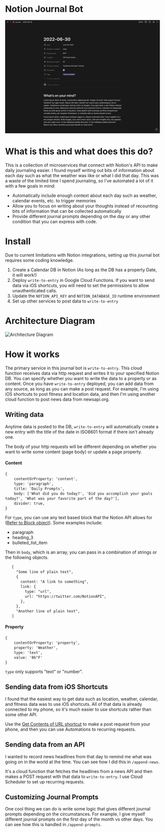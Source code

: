 # Notion Journal Bot

![Preview](readme-images/preview.png)

# What is this and what does this do?

This is a collection of microservices that connect with Notion's API to make daily journaling easier. I found myself writing out bits of information about each day such as what the weather was like or what I did that day. This was a waste of the limited time I spend journaling, so I've automated a lot of it with a few goals in mind:

- Automatically include enough context about each day such as weather, calendar events, etc. to trigger memories
- Allow you to focus on writing about your thoughts instead of recounting bits of information that can be collected automatically
- Provide different journal prompts depending on the day or any other condition that you can express with code.

# Install

Due to current limitations with Notion integrations, setting up this journal bot requires some coding knowledge.

1. Create a Calendar DB in Notion (As long as the DB has a property Date, it will work!)
2. Deploy `write-to-entry` in Google Cloud Functions. If you want to send data via iOS shortcuts, you will need to set the permissions to allow unauthenticated calls.
3. Update the `NOTION_API_KEY` and `NOTION_DATABASE_ID` runtime environment
4. Set up other services to post data to `write-to-entry`

# Architecture Diagram

![Architecture Diagram](readme-images/architecture_diagram.png)

# How it works

The primary service in this journal bot is `write-to-entry`. This cloud function receives data via http request and writes it to your specified Notion DB. You can specify whether you want to write the data to a property or as content. Once you have `write-to-entry` deployed, you can add data from any source, as long as you can make a post request. For example, I'm using iOS shortcuts to post fitness and location data, and then I'm using another cloud function to post news data from newsapi.org.

## Writing data

Anytime data is posted to the DB, `write-to-entry` will automatically create a new entry with the title of the date in ISO8601 format if there isn't already one.

The body of your http requests will be different depending on whether you want to write some content (page body) or update a page property.

#### Content

```
{
    contentOrProperty: 'content',
    type: 'paragraph',
    title: 'Daily Prompts',
    body: ['What did you do today?', 'Did you accomplish your goals today?', 'What was your favorite part of the day?'],
    divider: true,
}
```

For `type`, you can use any text based block that the Notion API allows for ([Refer to Block object](https://developers.notion.com/reference/block)). Some examples include:

- paragraph
- heading_3
- bulleted_list_item

Then in `body`, which is an array, you can pass in a combination of strings or the following objects.

```
   [
     "Some line of plain text",
     {
       content: "A link to something",
       link: {
         type: "url",
         url: "https://twitter.com/NotionAPI",
       },
     },
     "Another line of plain text",
   ]
```

#### Property

```
{
    contentOrProperty: 'property',
    property: 'Weather',
    type: 'text',
    value: '86°F'
}
```

`type` only supports "text" or "number".

## Sending data from iOS Shortcuts

I found that the easiest way to get data such as location, weather, calendar, and fitness data was to use iOS shortcuts. All of that data is already connected to my phone, so it's much easier to use shortcuts rather than some other API.

Use the [Get Contents of URL shortcut](https://support.apple.com/guide/shortcuts/request-your-first-api-apd58d46713f/ios) to make a post request from your phone, and then you can use Automations to recurring requests.

## Sending data from an API

I wanted to record news headlines from that day to remind me what was going on in the world at the time. You can see how I did this in `/append-news`.

It's a cloud function that fetches the headlines from a news API and then makes a POST request with that data to `write-to-entry`. I use Cloud Scheduler to set up recurring requests.

## Customizing Journal Prompts

One cool thing we can do is write some logic that gives different journal prompts depending on the circumstances. For example, I give myself different journal prompts on the first day of the month vs other days. You can see how this is handled in `/append-prompts`.
